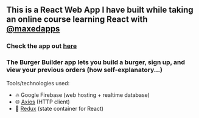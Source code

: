 ## This is a React Web App I have built while taking an online course learning React with [@maxedapps](https://twitter.com/maxedapps?lang=en)

### Check the app out [here](https://udemy-burger-61040.web.app/)
### The Burger Builder app lets you build a burger, sign up, and view your previous orders (how self-explanatory...)

Tools/technologies used:
- 🔥 Google Firebase (web hosting + realtime database)
- 🌐 [Axios](https://github.com/axios/axios) (HTTP client)
- 🚀 [Redux](https://react-redux.js.org/) (state container for React)
